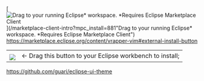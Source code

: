 [![Drag to your running Eclipse* workspace. *Requires Eclipse Marketplace Client](https://marketplace.eclipse.org/modules/custom/eclipsefdn/eclipsefdn_marketplace/images/btn-install.svg)](/marketplace-client-intro?mpc_install=881"Drag to your running Eclipse* workspace. *Requires Eclipse Marketplace Client")
https://marketplace.eclipse.org/content/vrapper-vim#external-install-button

<table style="border: none;">
  <tbody>
    <tr style="border:none;">
      <td style="vertical-align: middle; padding-top: 10px; border: none;">
        <a href="http://marketplace.eclipse.org/marketplace-client-intro?mpc_install=1403812" title="Drag and drop into a running Eclipse Indigo workspace to install Eclipse Moonrise UI Theme">
          <img src="http://marketplace.eclipse.org/sites/all/modules/custom/marketplace/images/installbutton.png"/>
        </a>
      </td>
      <td style="vertical-align: middle; text-align: left; border: none;">
        ← Drag this button to your Eclipse workbench to install;
      </td>
    </tr>
  </tbody>
</table>

https://github.com/guari/eclipse-ui-theme